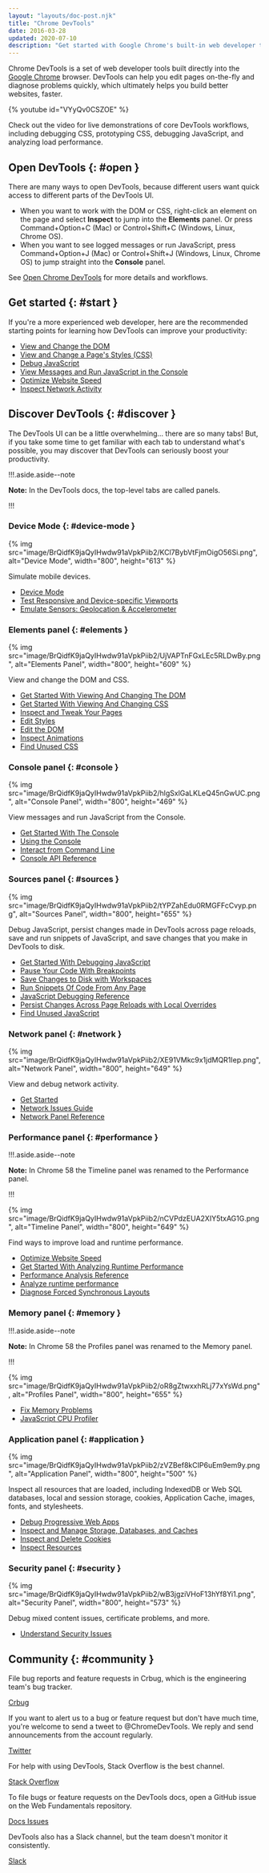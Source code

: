 ```yaml
---
layout: "layouts/doc-post.njk"
title: "Chrome DevTools"
date: 2016-03-28
updated: 2020-07-10
description: "Get started with Google Chrome's built-in web developer tools."
---
```


Chrome DevTools is a set of web developer tools built directly into the [Google Chrome][1] browser.
DevTools can help you edit pages on-the-fly and diagnose problems quickly, which ultimately helps
you build better websites, faster.

{% youtube id="VYyQv0CSZOE" %}

Check out the video for live demonstrations of core DevTools workflows, including debugging CSS,
prototyping CSS, debugging JavaScript, and analyzing load performance.

## Open DevTools {: #open }

There are many ways to open DevTools, because different users want quick access to different parts
of the DevTools UI.

- When you want to work with the DOM or CSS, right-click an element on the page and select
  **Inspect** to jump into the **Elements** panel. Or press Command+Option+C (Mac) or
  Control+Shift+C (Windows, Linux, Chrome OS).
- When you want to see logged messages or run JavaScript, press Command+Option+J (Mac) or
  Control+Shift+J (Windows, Linux, Chrome OS) to jump straight into the **Console** panel.

See [Open Chrome DevTools][2] for more details and workflows.

## Get started {: #start }

If you're a more experienced web developer, here are the recommended starting points for learning
how DevTools can improve your productivity:

- [View and Change the DOM][3]
- [View and Change a Page's Styles (CSS)][4]
- [Debug JavaScript][5]
- [View Messages and Run JavaScript in the Console][6]
- [Optimize Website Speed][7]
- [Inspect Network Activity][8]

## Discover DevTools {: #discover }

The DevTools UI can be a little overwhelming... there are so many tabs! But, if you take some time
to get familiar with each tab to understand what's possible, you may discover that DevTools can
seriously boost your productivity.

!!!.aside.aside--note

**Note:** In the DevTools docs, the top-level tabs are called panels.

!!!

### Device Mode {: #device-mode }

{% img src="image/BrQidfK9jaQyIHwdw91aVpkPiib2/KCl7BybVtFjmOigO56Si.png", alt="Device Mode", width="800", height="613" %}

Simulate mobile devices.

- [Device Mode][9]
- [Test Responsive and Device-specific Viewports][10]
- [Emulate Sensors: Geolocation & Accelerometer][11]

### Elements panel {: #elements }

{% img src="image/BrQidfK9jaQyIHwdw91aVpkPiib2/UjVAPTnFGxLEc5RLDwBy.png", alt="Elements Panel", width="800", height="609" %}

View and change the DOM and CSS.

- [Get Started With Viewing And Changing The DOM][12]
- [Get Started With Viewing And Changing CSS][13]
- [Inspect and Tweak Your Pages][14]
- [Edit Styles][15]
- [Edit the DOM][16]
- [Inspect Animations][17]
- [Find Unused CSS][18]

### Console panel {: #console }

{% img src="image/BrQidfK9jaQyIHwdw91aVpkPiib2/hlgSxlGaLKLeQ45nGwUC.png", alt="Console Panel", width="800", height="469" %}

View messages and run JavaScript from the Console.

- [Get Started With The Console][19]
- [Using the Console][20]
- [Interact from Command Line][21]
- [Console API Reference][22]

### Sources panel {: #sources }

{% img src="image/BrQidfK9jaQyIHwdw91aVpkPiib2/tYPZahEdu0RMGFFcCvyp.png", alt="Sources Panel", width="800", height="655" %}

Debug JavaScript, persist changes made in DevTools across page reloads, save and run snippets of
JavaScript, and save changes that you make in DevTools to disk.

- [Get Started With Debugging JavaScript][23]
- [Pause Your Code With Breakpoints][24]
- [Save Changes to Disk with Workspaces][25]
- [Run Snippets Of Code From Any Page][26]
- [JavaScript Debugging Reference][27]
- [Persist Changes Across Page Reloads with Local Overrides][28]
- [Find Unused JavaScript][29]

### Network panel {: #network }

{% img src="image/BrQidfK9jaQyIHwdw91aVpkPiib2/XE91VMkc9x1jdMQR1Iep.png", alt="Network Panel", width="800", height="649" %}

View and debug network activity.

- [Get Started][30]
- [Network Issues Guide][31]
- [Network Panel Reference][32]

### Performance panel {: #performance }

!!!.aside.aside--note

**Note:** In Chrome 58 the Timeline panel was renamed to the Performance panel.

!!!

{% img src="image/BrQidfK9jaQyIHwdw91aVpkPiib2/nCVPdzEUA2XIY5txAG1G.png", alt="Timeline Panel", width="800", height="649" %}

Find ways to improve load and runtime performance.

- [Optimize Website Speed][33]
- [Get Started With Analyzing Runtime Performance][34]
- [Performance Analysis Reference][35]
- [Analyze runtime performance][36]
- [Diagnose Forced Synchronous Layouts][37]

### Memory panel {: #memory }

!!!.aside.aside--note

**Note:** In Chrome 58 the Profiles panel was renamed to the Memory panel.

!!!

{% img src="image/BrQidfK9jaQyIHwdw91aVpkPiib2/oR8gZtwxxhRLj77xYsWd.png", alt="Profiles Panel", width="800", height="655" %}

- [Fix Memory Problems][38]
- [JavaScript CPU Profiler][39]

### Application panel {: #application }

{% img src="image/BrQidfK9jaQyIHwdw91aVpkPiib2/zVZBef8kCIP6uEm9em9y.png", alt="Application Panel", width="800", height="500" %}

Inspect all resources that are loaded, including IndexedDB or Web SQL databases, local and session
storage, cookies, Application Cache, images, fonts, and stylesheets.

- [Debug Progressive Web Apps][40]
- [Inspect and Manage Storage, Databases, and Caches][41]
- [Inspect and Delete Cookies][42]
- [Inspect Resources][43]

### Security panel {: #security }

{% img src="image/BrQidfK9jaQyIHwdw91aVpkPiib2/wB3jgziVHoF13hYf8Yi1.png", alt="Security Panel", width="800", height="573" %}

Debug mixed content issues, certificate problems, and more.

- [Understand Security Issues][44]

## Community {: #community }

File bug reports and feature requests in Crbug, which is the engineering team's bug tracker.

[Crbug][45]

If you want to alert us to a bug or feature request but don't have much time, you're welcome to send
a tweet to @ChromeDevTools. We reply and send announcements from the account regularly.

[Twitter][46]

For help with using DevTools, Stack Overflow is the best channel.

[Stack Overflow][47]

To file bugs or feature requests on the DevTools docs, open a GitHub issue on the Web Fundamentals
repository.

[Docs Issues][48]

DevTools also has a Slack channel, but the team doesn't monitor it consistently.

[Slack][49]

[1]: https://www.google.com/chrome/
[2]: /web/tools/chrome-devtools/open
[3]: /web/tools/chrome-devtools/dom
[4]: /web/tools/chrome-devtools/css
[5]: /web/tools/chrome-devtools/javascript
[6]: /web/tools/chrome-devtools/console/get-started
[7]: /web/tools/chrome-devtools/speed/get-started
[8]: /web/tools/chrome-devtools/network
[9]: /web/tools/chrome-devtools/device-mode
[10]: /web/tools/chrome-devtools/device-mode/emulate-mobile-viewports
[11]: /web/tools/chrome-devtools/device-mode/device-input-and-sensors
[12]: /web/tools/chrome-devtools/dom
[13]: /web/tools/chrome-devtools/css
[14]: /web/tools/chrome-devtools/inspect-styles
[15]: /web/tools/chrome-devtools/inspect-styles/edit-styles
[16]: /web/tools/chrome-devtools/inspect-styles/edit-dom
[17]: /web/tools/chrome-devtools/inspect-styles/animations
[18]: /web/tools/chrome-devtools/coverage
[19]: /web/tools/chrome-devtools/console/get-started
[20]: /web/tools/chrome-devtools/console
[21]: /web/tools/chrome-devtools/console/command-line-reference
[22]: /web/tools/chrome-devtools/console/console-reference
[23]: /web/tools/chrome-devtools/javascript
[24]: /web/tools/chrome-devtools/javascript/breakpoints
[25]: /web/tools/setup/setup-workflow
[26]: /web/tools/chrome-devtools/snippets
[27]: /web/tools/chrome-devtools/javascript/reference
[28]: /web/updates/2018/01/devtools#overrides
[29]: /web/tools/chrome-devtools/coverage
[30]: /web/tools/chrome-devtools/network-performance
[31]: /web/tools/chrome-devtools/network-performance/issues
[32]: /web/tools/chrome-devtools/network-performance/reference
[33]: /web/tools/chrome-devtools/speed/get-started
[34]: /web/tools/chrome-devtools/evaluate-performance
[35]: /web/tools/chrome-devtools/evaluate-performance/reference
[36]: /web/tools/chrome-devtools/rendering-tools
[37]: /web/tools/chrome-devtools/rendering-tools/forced-synchronous-layouts
[38]: /web/tools/chrome-devtools/memory-problems
[39]: /web/tools/chrome-devtools/rendering-tools/js-execution
[40]: /web/tools/chrome-devtools/progressive-web-apps
[41]: /web/tools/chrome-devtools/manage-data/local-storage
[42]: /web/tools/chrome-devtools/manage-data/cookies
[43]: /web/tools/chrome-devtools/manage-data/page-resources
[44]: /web/tools/chrome-devtools/security
[45]: https://crbug.com/new
[46]: https://twitter.com/ChromeDevTools
[47]: https://stackoverflow.com/questions/ask?tags=google-chrome-devtools
[48]: https://github.com/google/webfundamentals/issues/new
[49]: https://chromiumdev.slack.com/messages/devtools/
